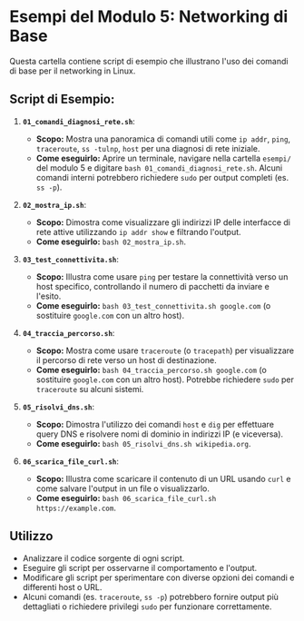 # Esempi del Modulo 5: Networking di Base

Questa cartella contiene script di esempio che illustrano l'uso dei comandi di base per il networking in Linux.

## Script di Esempio:

1.  **`01_comandi_diagnosi_rete.sh`**:
    *   **Scopo:** Mostra una panoramica di comandi utili come `ip addr`, `ping`, `traceroute`, `ss -tulnp`, `host` per una diagnosi di rete iniziale.
    *   **Come eseguirlo:** Aprire un terminale, navigare nella cartella `esempi/` del modulo 5 e digitare `bash 01_comandi_diagnosi_rete.sh`. Alcuni comandi interni potrebbero richiedere `sudo` per output completi (es. `ss -p`).

2.  **`02_mostra_ip.sh`**:
    *   **Scopo:** Dimostra come visualizzare gli indirizzi IP delle interfacce di rete attive utilizzando `ip addr show` e filtrando l'output.
    *   **Come eseguirlo:** `bash 02_mostra_ip.sh`.

3.  **`03_test_connettivita.sh`**:
    *   **Scopo:** Illustra come usare `ping` per testare la connettività verso un host specifico, controllando il numero di pacchetti da inviare e l'esito.
    *   **Come eseguirlo:** `bash 03_test_connettivita.sh google.com` (o sostituire `google.com` con un altro host).

4.  **`04_traccia_percorso.sh`**:
    *   **Scopo:** Mostra come usare `traceroute` (o `tracepath`) per visualizzare il percorso di rete verso un host di destinazione.
    *   **Come eseguirlo:** `bash 04_traccia_percorso.sh google.com` (o sostituire `google.com` con un altro host). Potrebbe richiedere `sudo` per `traceroute` su alcuni sistemi.

5.  **`05_risolvi_dns.sh`**:
    *   **Scopo:** Dimostra l'utilizzo dei comandi `host` e `dig` per effettuare query DNS e risolvere nomi di dominio in indirizzi IP (e viceversa).
    *   **Come eseguirlo:** `bash 05_risolvi_dns.sh wikipedia.org`.

6.  **`06_scarica_file_curl.sh`**:
    *   **Scopo:** Illustra come scaricare il contenuto di un URL usando `curl` e come salvare l'output in un file o visualizzarlo.
    *   **Come eseguirlo:** `bash 06_scarica_file_curl.sh https://example.com`.

## Utilizzo

*   Analizzare il codice sorgente di ogni script.
*   Eseguire gli script per osservarne il comportamento e l'output.
*   Modificare gli script per sperimentare con diverse opzioni dei comandi e differenti host o URL.
*   Alcuni comandi (es. `traceroute`, `ss -p`) potrebbero fornire output più dettagliati o richiedere privilegi `sudo` per funzionare correttamente.
